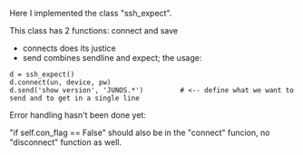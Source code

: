 Here I implemented the class "ssh_expect".

This class has 2 functions: connect and save
- connects does its justice
- send combines sendline and expect; the usage:

```
d = ssh_expect()
d.connect(un, device, pw)
d.send('show version', 'JUNOS.*')         # <-- define what we want to send and to get in a single line
```

Error handling hasn't been done yet:

"if self.con_flag == False" should also be in the "connect" funcion, no "disconnect" function as well.
